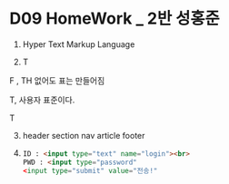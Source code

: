 # D09 HomeWork  _ 2반 성홍준

1.  Hyper Text Markup Language

2.  T

   F , TH 없어도 표는 만들어짐

   T, 사용자 표준이다.

   T

3. header section nav article footer

4. ```html
   ID : <input type="text" name="login"><br>
   PWD : <input type="password"
   <input type="submit" value="전송!"
   ```

   

